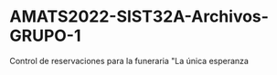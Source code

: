 # AMATS2022-SIST32A-Archivos-GRUPO-1
Control de reservaciones para la funeraria "La única esperanza
